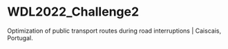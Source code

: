 # WDL2022_Challenge2
Optimization of public transport routes during road interruptions | Caiscais, Portugal.
